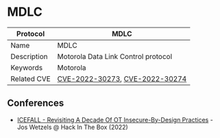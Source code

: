 # MDLC

| Protocol | MDLC |
|---|---|
| Name | MDLC |
| Description | Motorola Data Link Control protocol |
| Keywords | Motorola |
| Related CVE | [CVE-2022-30273](https://nvd.nist.gov/vuln/detail/CVE-2022-30273), [CVE-2022-30274](https://nvd.nist.gov/vuln/detail/CVE-2022-30274) |

## Conferences
- [ICEFALL - Revisiting A Decade Of OT Insecure-By-Design Practices](https://www.youtube.com/watch?v=OHRgak1fI9k) - Jos Wetzels @ Hack In The Box (2022)
